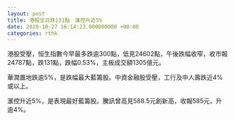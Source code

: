 ```yaml
---
layout: post
title: 港股全日跌131點　滙控升近5%
date: 2020-10-27 16:14:23.000000000 +08:00
categories: rthk
---
```


港股受壓，恒生指數今早最多跌逾300點，低見24602點，午後跌幅收窄，收市報24787點，跌131點，跌幅0.53%，主板成交額1305億元。

華潤置地跌逾5%，是跌幅最大藍籌股。中資金融股受壓，工行及中人壽跌近4%或以上。

滙控升近5%，是表現最好藍籌股。騰訊曾高見588.5元創新高，收報585元，升逾4%。
